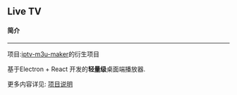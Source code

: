 ## Live TV

#### 简介
---
项目:[iptv-m3u-maker](https://github.com/EvilCult/iptv-m3u-maker)的衍生项目

基于Electron + React 开发的**轻量级**桌面端播放器.

更多内容详见: [项目说明](https://evilcult.dev/07/21/2019/IPTV-Player/)
